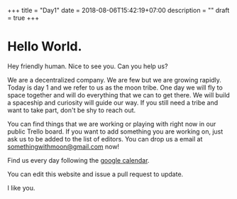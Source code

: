 +++
title = "Day1"
date = 2018-08-06T15:42:19+07:00
description = ""
draft = true
+++


Hello World.
=========================


Hey friendly human. Nice to see you. Can you help us?

We are a decentralized company. We are few but we are growing rapidly. Today is day 1 and we refer to us as the moon tribe. One day we will fly to space together and will do everything that we can to get there. We will build a spaceship and curiosity will guide our way. If you still need a tribe and want to take part, don't be shy to reach out.

You can find things that we are working or playing with right now in our public Trello board. If you want to add something you are working on, just ask us to be added to the list of editors. You can drop us a email at [somethingwithmoon@gmail.com](mailto:somethingwithmoon@gmail.com) now!

Find us every day following the [google calendar](https://calendar.google.com/calendar/embed?src=somethingwithmoon%40gmail.com&ctz=Asia%2FSaigon). 

You can edit this website and issue a pull request to update. 


I like you.


